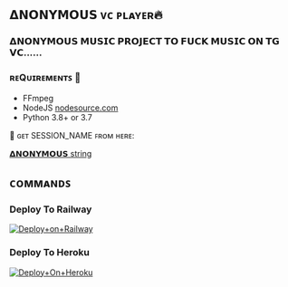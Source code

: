 <h2 align="centre"> 𝝙𝗡𝗢𝗡𝗬𝗠𝗢𝗨𝗦 ᴠᴄ ᴘʟᴀʏᴇʀ🔥</h2>

### 𝝙𝗡𝗢𝗡𝗬𝗠𝗢𝗨𝗦 𝗠𝗨𝗦𝗜𝗖 𝗣𝗥𝗢𝗝𝗘𝗖𝗧 𝗧𝗢 𝗙𝗨𝗖𝗞 𝗠𝗨𝗦𝗜𝗖 𝗢𝗡 𝗧𝗚 𝗩𝗖......



<h3>ʀᴇQᴜɪʀᴇᴍᴇɴᴛꜱ 📝</h3>

- FFmpeg
- NodeJS [nodesource.com](https://nodesource.com/)
- Python 3.8+ or 3.7


🧪 ɢᴇᴛ SESSION_NAME ꜰʀᴏᴍ ʜᴇʀᴇ:

[𝝙𝗡𝗢𝗡𝗬𝗠𝗢𝗨𝗦 string](https://replit.com/@doozylab-lk/Session-String-Generator-SL?v=1)




## ᴄᴏᴍᴍᴀɴᴅꜱ 





### Deploy To Railway

[![Deploy+on+Railway](https://railway.app/button.svg)](https://railway.app/new/template?template=https://github.com/TEAM-DLK/DOOZY-MUSIC-main&envs=API_ID,API_HASH,BOT_TOKEN,STRING_SESSION,OWNER_USERNAME,SUPPORT_CHANNEL,SUPPORT_GROUP)


### Deploy To Heroku

[![Deploy+On+Heroku](https://www.herokucdn.com/deploy/button.svg)](https://heroku.com/deploy?template=https://github.com/TEAM-DLK/DOOZY-MUSIC-main)






